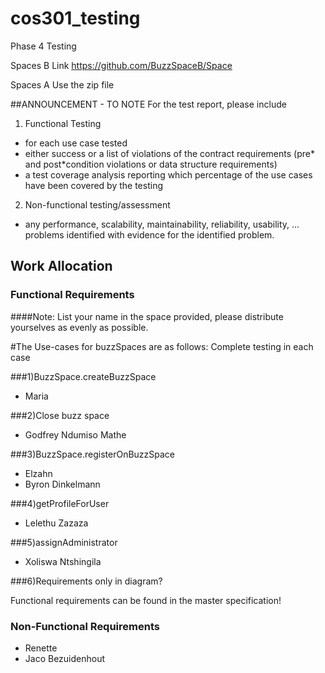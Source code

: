 # cos301_testing
Phase 4 Testing

Spaces B Link
https://github.com/BuzzSpaceB/Space

Spaces A
Use  the zip file



##ANNOUNCEMENT - TO NOTE
 For the test report, please include
 
1) Functional Testing

* for each use case tested
* either success or a list of violations of the contract requirements (pre* and post*condition violations or data structure requirements)
* a test coverage analysis reporting which percentage of the use cases have been covered by the testing

2) Non-functional testing/assessment

* any performance, scalability, maintainability, reliability, usability, ... problems identified with evidence for the identified problem.

## Work Allocation
### Functional Requirements
####Note: List your name in the space provided,
	please distribute yourselves as evenly
	as possible.

#The Use-cases for buzzSpaces are as follows: Complete testing in each case

###1)BuzzSpace.createBuzzSpace 
* Maria 


	
###2)Close buzz space
* Godfrey Ndumiso Mathe 


	
###3)BuzzSpace.registerOnBuzzSpace
* Elzahn
* Byron Dinkelmann


	
###4)getProfileForUser
* Lelethu Zazaza


###5)assignAdministrator
* Xoliswa Ntshingila

###6)Requirements only in diagram?
	
Functional requirements can be found in the master specification!

### Non-Functional Requirements
* Renette
* Jaco Bezuidenhout
